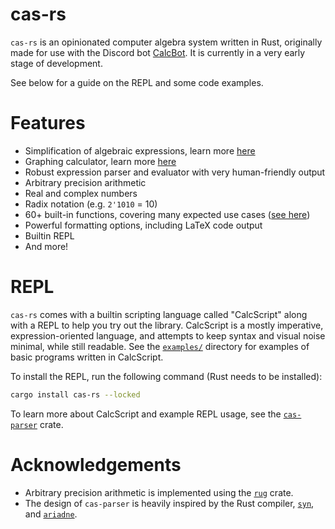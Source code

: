 # cas-rs

`cas-rs` is an opinionated computer algebra system written in Rust, originally made for use with the Discord bot [CalcBot](https://discord.com/application-directory/674457690646249472/). It is currently in a very early stage of development.

See below for a guide on the REPL and some code examples.

# Features

- Simplification of algebraic expressions, learn more [here](cas-compute/README.md)
- Graphing calculator, learn more [here](cas-graph/README.md)
- Robust expression parser and evaluator with very human-friendly output
- Arbitrary precision arithmetic
- Real and complex numbers
- Radix notation (e.g. `2'1010` = 10)
- 60+ built-in functions, covering many expected use cases ([see here](https://github.com/ElectrifyPro/cas-rs/blob/dev/cas-compute/src/funcs/mod.rs))
- Powerful formatting options, including LaTeX code output
- Builtin REPL
- And more!

# REPL

`cas-rs` comes with a builtin scripting language called "CalcScript" along with a REPL to help you try out the library. CalcScript is a mostly imperative, expression-oriented language, and attempts to keep syntax and visual noise minimal, while still readable. See the [`examples/`](examples) directory for examples of basic programs written in CalcScript.

To install the REPL, run the following command (Rust needs to be installed):

```sh
cargo install cas-rs --locked
```

To learn more about CalcScript and example REPL usage, see the [`cas-parser`](cas-parser/README.md) crate.

# Acknowledgements

- Arbitrary precision arithmetic is implemented using the [`rug`](https://gitlab.com/tspiteri/rug) crate.
- The design of `cas-parser` is heavily inspired by the Rust compiler, [`syn`](https://github.com/dtolnay/syn), and [`ariadne`](https://github.com/zesterer/ariadne).
